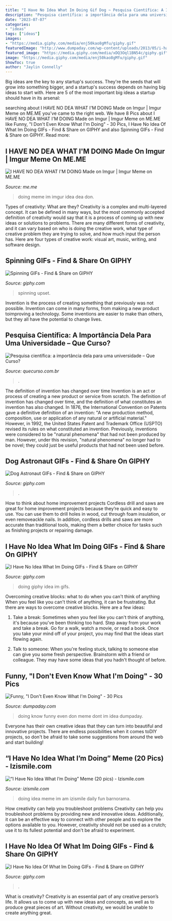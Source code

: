 ```yaml
---
title: "I Have No Idea What Im Doing Gif Dog ~ Pesquisa Científica: A Importância Dela Para Uma Universidade – Que Curso?"
description: "Pesquisa científica: a importância dela para uma universidade – que curso?"
date: "2023-07-07"
categories:
- "ideas"
tags: ["ideas"]
images:
- "https://media.giphy.com/media/enj50kao8gMfu/giphy.gif"
featuredImage: "http://www.dumpaday.com/wp-content/uploads/2013/05/i-have-no-idea-what-Im-doing-meme-4.jpg"
featured_image: "https://media.giphy.com/media/xDQ3Oql1BN54c/giphy.gif"
image: "https://media.giphy.com/media/enj50kao8gMfu/giphy.gif"
ShowToc: true
author: "Jaylin Connelly"
---
```



Big ideas are the key to any startup's success. They're the seeds that will grow into something bigger, and a startup's success depends on having big ideas to start with. Here are 5 of the most important big ideas a startup should have in its arsenal: 

	

		
searching about I HAVE NO DEA WHAT I&#039;M DOING Made on Imgur | Imgur Meme on ME.ME you've came to the right web. We have 8 Pics about I HAVE NO DEA WHAT I&#039;M DOING Made on Imgur | Imgur Meme on ME.ME like Funny, &quot;I Don&#039;t Even Know What I&#039;m Doing&quot; - 30 Pics, I Have No Idea Of What Im Doing GIFs - Find &amp; Share on GIPHY and also Spinning GIFs - Find &amp; Share on GIPHY. Read more:
		
    
## I HAVE NO DEA WHAT I&#039;M DOING Made On Imgur | Imgur Meme On ME.ME

<img loading=lazy src="https://pics.me.me/i-have-no-dea-what-im-doing-made-on-imgur-19371770.png" onerror="this.onerror=null;this.src='https://tse4.mm.bing.net/th?id=OIP.ESVBoYH7782Dm-2hvG3DHwHaF5&amp;pid=15.1';" alt="I HAVE NO DEA WHAT I&#039;M DOING Made on Imgur | Imgur Meme on ME.ME">

_Source: me.me_

>doing meme im imgur idea dea don. 

	

Types of creativity: What are they?
Creativity is a complex and multi-layered concept. It can be defined in many ways, but the most commonly accepted definition of creativity would say that it is a process of coming up with new ideas or solutions to problems. There are many different forms of creativity, and it can vary based on who is doing the creative work, what type of creative problem they are trying to solve, and how much input the person has. Here are four types of creative work: visual art, music, writing, and software design.

    
## Spinning GIFs - Find &amp; Share On GIPHY

<img loading=lazy src="https://media.giphy.com/media/enj50kao8gMfu/giphy.gif" onerror="this.onerror=null;this.src='https://tse1.mm.bing.net/th?id=OIP._8UvJWJm1ERjSC_go8MZoAAAAA&amp;pid=15.1';" alt="Spinning GIFs - Find &amp; Share on GIPHY">

_Source: giphy.com_

>spinning upset. 

	

Invention is the process of creating something that previously was not possible. Invention can come in many forms, from making a new product toimproving a technology. Some inventions are easier to make than others, but they all have the potential to change lives.

    
## Pesquisa Científica: A Importância Dela Para Uma Universidade – Que Curso?

<img loading=lazy src="https://media.giphy.com/media/iNQ2cIve8rUqI/giphy.gif" onerror="this.onerror=null;this.src='https://tse2.mm.bing.net/th?id=OIP.l55MlceMl6hZJOAMRb5HdQHaF7&amp;pid=15.1';" alt="Pesquisa científica: a importância dela para uma universidade – Que Curso?">

_Source: quecurso.com.br_

>. 

	

The definition of invention has changed over time
Invention is an act or process of creating a new product or service from scratch. The definition of invention has changed over time, and the definition of what constitutes an invention has also changed.  In 1876, the International Convention on Patents gave a definitive definition of an invention: "A new production method, composition, use or application of any natural or artificial material." 
However, in 1992, the United States Patent and Trademark Office (USPTO) revised its rules on what constituted an invention. Previously, inventions were considered to be "natural phenomena" that had not been produced by man. However, under this revision, "natural phenomena" no longer had to be novel; they could just be useful products that had not been used before.

    
## Dog Astronaut GIFs - Find &amp; Share On GIPHY

<img loading=lazy src="https://media.giphy.com/media/l0Iych4GHWMRxci2I/giphy.gif" onerror="this.onerror=null;this.src='https://tse2.mm.bing.net/th?id=OIP.H9PRzrnXow8a0SVkwZ9kWAHaEK&amp;pid=15.1';" alt="Dog Astronaut GIFs - Find &amp; Share on GIPHY">

_Source: giphy.com_

>. 

	

How to think about home improvement projects
Cordless drill and saws are great for home improvement projects because they’re quick and easy to use. You can use them to drill holes in wood, cut through foam insulation, or even removeackle nails. In addition, cordless drills and saws are more accurate than traditional tools, making them a better choice for tasks such as finishing projects or repairing damage.

    
## I Have No Idea What Im Doing GIFs - Find &amp; Share On GIPHY

<img loading=lazy src="https://media.giphy.com/media/xDQ3Oql1BN54c/giphy.gif" onerror="this.onerror=null;this.src='https://tse2.mm.bing.net/th?id=OIP.3dfPm9-IK6ee4iT_2og1BAAAAA&amp;pid=15.1';" alt="I Have No Idea What Im Doing GIFs - Find &amp; Share on GIPHY">

_Source: giphy.com_

>doing giphy idea im gifs. 

	

Overcoming creative blocks: what to do when you can't think of anything
When you feel like you can't think of anything, it can be frustrating. But there are ways to overcome creative blocks. Here are a few ideas: 
1. Take a break: Sometimes when you feel like you can't think of anything, it's because you've been thinking too hard. Step away from your work and take a break. Go for a walk, watch a movie, or read a book. Once you take your mind off of your project, you may find that the ideas start flowing again.

2. Talk to someone: When you're feeling stuck, talking to someone else can give you some fresh perspective. Brainstorm with a friend or colleague. They may have some ideas that you hadn't thought of before.


    
## Funny, &quot;I Don&#039;t Even Know What I&#039;m Doing&quot; - 30 Pics

<img loading=lazy src="http://www.dumpaday.com/wp-content/uploads/2013/05/i-have-no-idea-what-Im-doing-meme-4.jpg" onerror="this.onerror=null;this.src='https://tse1.mm.bing.net/th?id=OIP.OaXXhaw9KGLZL79oCppjYQHaFB&amp;pid=15.1';" alt="Funny, &quot;I Don&#039;t Even Know What I&#039;m Doing&quot; - 30 Pics">

_Source: dumpaday.com_

>doing know funny even don meme dont im idea dumpaday. 

	

Everyone has their own creative ideas that they can turn into beautiful and innovative projects. There are endless possibilities when it comes toDIY projects, so don't be afraid to take some suggestions from around the web and start building!

    
## “I Have No Idea What I’m Doing” Meme (20 Pics) - Izismile.com

<img loading=lazy src="https://img.izismile.com/img/img5/20120417/640/i_have_no_idea_what_im_doing_meme_640_20.jpg" onerror="this.onerror=null;this.src='https://tse2.mm.bing.net/th?id=OIP.S5krkU6ww8k1ywVxauCFtQHaFT&amp;pid=15.1';" alt="“I Have No Idea What I’m Doing” Meme (20 pics) - Izismile.com">

_Source: izismile.com_

>doing idea meme im am izismile daily fun barnorama. 

	

How creativity can help you troubleshoot problems
Creativity can help you troubleshoot problems by providing new and innovative ideas. Additionally, it can be an effective way to connect with other people and to explore the options available to you. However, creativity should not be used as a crutch; use it to its fullest potential and don't be afraid to experiment.

    
## I Have No Idea Of What Im Doing GIFs - Find &amp; Share On GIPHY

<img loading=lazy src="https://media.giphy.com/media/6WtawPflqnjlm/200.gif" onerror="this.onerror=null;this.src='https://tse3.mm.bing.net/th?id=OIP.qjUAZkLOkAKWM0f979tuTwAAAA&amp;pid=15.1';" alt="I Have No Idea Of What Im Doing GIFs - Find &amp; Share on GIPHY">

_Source: giphy.com_

>. 

	

What is creativity?
Creativity is an essential part of any creative person’s life. It allows us to come up with new ideas and concepts, as well as to produce great pieces of art. Without creativity, we would be unable to create anything great.

